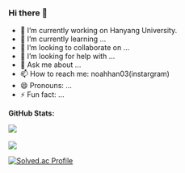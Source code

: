 ### Hi there 👋

- 🔭 I’m currently working on Hanyang University.
- 🌱 I’m currently learning ...
- 👯 I’m looking to collaborate on ...
- 🤔 I’m looking for help with ...
- 💬 Ask me about ...
- 📫 How to reach me: noahhan03(instargram)
- 😄 Pronouns: ...
- ⚡ Fun fact: ...

**GitHub Stats:**
 
<img src="https://github-readme-stats.vercel.app/api/top-langs/?username=noahhan03&layout=compact"><br><br>
<img src="https://github-readme-stats.vercel.app/api?username=noahhan03&show_icons=true">

[![Solved.ac Profile](http://mazassumnida.wtf/api/v2/generate_badge?boj=gksshdk)](https://solved.ac/gksshdk/)
